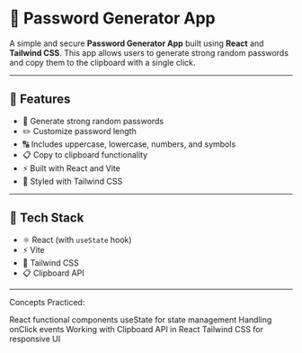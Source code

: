 # 🔐 Password Generator App

A simple and secure **Password Generator App** built using **React** and **Tailwind CSS**. This app allows users to generate strong random passwords and copy them to the clipboard with a single click.

---

## 🚀 Features

- 🔄 Generate strong random passwords
- ✏️ Customize password length
- 🔠 Includes uppercase, lowercase, numbers, and symbols
- 📋 Copy to clipboard functionality
- ⚡ Built with React and Vite
- 🎨 Styled with Tailwind CSS

---

## 🧰 Tech Stack

- ⚛️ React (with `useState` hook)
- ⚡ Vite
- 🎨 Tailwind CSS
- 📋 Clipboard API

---

Concepts Practiced:

React functional components
useState for state management
Handling onClick events
Working with Clipboard API in React
Tailwind CSS for responsive UI


